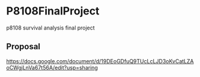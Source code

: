 # P8108FinalProject
p8108 survival analysis final project

## Proposal 
https://docs.google.com/document/d/19DEoGDfuQ9TUcLcLJD3oKvCatLZAoCWgjLnVa67t56A/edit?usp=sharing
